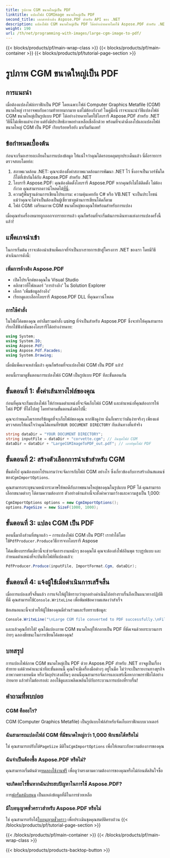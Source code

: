 ```yaml
---
title: รูปภาพ CGM ขนาดใหญ่เป็น PDF
linktitle: แปลงไฟล์ CGMImage ขนาดใหญ่เป็น PDF
second_title: เอกสารอ้างอิง Aspose.PDF สำหรับ API ของ .NET
description: แปลงไฟล์ CGM ขนาดใหญ่เป็น PDF ได้อย่างง่ายดายโดยใช้ Aspose.PDF สำหรับ .NET ปฏิบัติตามคำแนะนำง่ายๆ นี้เพื่อกระบวนการแปลงที่รวดเร็วและมีประสิทธิภาพ
weight: 190
url: /th/net/programming-with-images/large-cgm-image-to-pdf/
---
```


{{< blocks/products/pf/main-wrap-class >}}
{{< blocks/products/pf/main-container >}}
{{< blocks/products/pf/tutorial-page-section >}}

# รูปภาพ CGM ขนาดใหญ่เป็น PDF

## การแนะนำ

เมื่อต้องแปลงไฟล์กราฟิกเป็น PDF โดยเฉพาะไฟล์ Computer Graphics Metafile (CGM) ขนาดใหญ่ เราอาจพบกับความท้าทายมากมาย แต่ไม่ต้องกังวล! ในคู่มือนี้ เราจะแนะนำวิธีแปลงไฟล์ CGM ขนาดใหญ่เป็นรูปแบบ PDF ได้อย่างง่ายดายโดยใช้ไลบรารี Aspose.PDF สำหรับ .NET วิธีนี้ไม่เพียงแต่จะง่าย แต่ยังมีประสิทธิภาพอย่างเหลือเชื่ออีกด้วย พร้อมที่จะดำดิ่งลงไปและแปลงไฟล์ขนาดใหญ่ CGM เป็น PDF เรียบร้อยหรือยัง มาเริ่มกันเลย!

## ข้อกำหนดเบื้องต้น

ก่อนจะเริ่มลงรายละเอียดในการแปลงข้อมูล ให้แน่ใจว่าคุณได้ครอบคลุมทุกประเด็นแล้ว นี่คือรายการตรวจสอบโดยย่อ:

1. สภาพแวดล้อม .NET: คุณจะต้องตั้งค่าสภาพแวดล้อมการพัฒนา .NET ไว้ ซึ่งอาจเป็นเวอร์ชันใดก็ได้ที่เข้ากันได้กับ Aspose.PDF สำหรับ .NET
2. ไลบรารี Aspose.PDF: คุณต้องติดตั้งไลบรารี Aspose.PDF หากคุณยังไม่ได้ติดตั้ง ไม่ต้องกังวล คุณสามารถดาวน์โหลดได้[ที่นี่](https://releases.aspose.com/pdf/net/).
3. ความรู้พื้นฐานด้านการเขียนโปรแกรม: ความคุ้นเคยกับ C# หรือ VB.NET จะเป็นประโยชน์ แม้ว่าคุณจะไม่จำเป็นต้องเป็นผู้เชี่ยวชาญด้านการเขียนโค้ดก็ตาม
4. ไฟล์ CGM: เตรียมภาพ CGM ขนาดใหญ่ของคุณให้พร้อมสำหรับการแปลง

เมื่อคุณทำเครื่องหมายถูกออกจากรายการแล้ว คุณก็พร้อมที่จะเริ่มต้นการเดินทางแห่งการแปลงครั้งนี้แล้ว!

## แพ็คเกจนำเข้า

ในการเริ่มต้น เราจะต้องนำเข้าแพ็คเกจที่จำเป็นบางรายการเข้าสู่โครงการ .NET ของเรา โดยมีวิธีดำเนินการดังนี้:

### เพิ่มการอ้างอิง Aspose.PDF

- เปิดโปรเจ็กต์ของคุณใน Visual Studio
- คลิกขวาที่โฟลเดอร์ 'การอ้างอิง' ใน Solution Explorer
- เลือก 'เพิ่มข้อมูลอ้างอิง'
- เรียกดูและเลือกไลบรารี Aspose.PDF DLL ที่คุณดาวน์โหลด

### การใช้คำสั่ง

ในไฟล์โค้ดของคุณ อย่าลืมรวมคำสั่ง using ที่จำเป็นสำหรับ Aspose.PDF ซึ่งจะทำให้คุณสามารถเรียกใช้ฟังก์ชันของไลบรารีได้อย่างง่ายดาย:

```csharp
using System;
using System.IO;
using Aspose.Pdf;
using Aspose.Pdf.Facades;
using System.Drawing;
```

เมื่อมีแพ็คเกจเหล่านี้แล้ว คุณก็พร้อมที่จะแปลงไฟล์ CGM เป็น PDF แล้ว!

ตอนนี้เรามาดูขั้นตอนการแปลงไฟล์ CGM เป็นรูปแบบ PDF ทีละขั้นตอนกัน

## ขั้นตอนที่ 1: ตั้งค่าเส้นทางไฟล์ของคุณ

ก่อนที่คุณจะเริ่มแปลงไฟล์ ให้กำหนดตำแหน่งที่จะจัดเก็บไฟล์ CGM และตำแหน่งที่คุณต้องการให้ไฟล์ PDF ที่ได้ไปอยู่ โดยทำตามขั้นตอนดังต่อไปนี้:

 คุณจะกำหนดไดเรกทอรีข้อมูลที่จะเก็บไฟล์ของคุณ หากฟังดูง่าย นั่นก็เพราะว่ามันง่ายจริงๆ เพียงแต่ตรวจสอบให้แน่ใจว่าคุณได้แทนที่`YOUR DOCUMENT DIRECTORY` กับเส้นทางที่แท้จริง

```csharp
string dataDir = "YOUR DOCUMENT DIRECTORY";
string inputFile = dataDir + "corvette.cgm"; // อินพุตไฟล์ CGM
dataDir = dataDir + "LargeCGMImageToPDF_out.pdf"; // เอาท์พุตไฟล์ PDF
```

## ขั้นตอนที่ 2: สร้างตัวเลือกการนำเข้าสำหรับ CGM

 ขั้นต่อไป คุณต้องบอกโปรแกรมว่าจะจัดการกับไฟล์ CGM อย่างไร ซึ่งเกี่ยวข้องกับการสร้างอินสแตนซ์ของ`CgmImportOptions`.

คุณสามารถระบุขนาดหน้ากระดาษให้พอดีกับภาพขนาดใหญ่ของคุณในรูปแบบ PDF ได้ คุณสามารถเลือกขนาดต่างๆ ได้ตามความต้องการ ตัวอย่างด้านล่างนี้จะตั้งค่าความกว้างและความสูงเป็น 1,000:

```csharp
CgmImportOptions options = new CgmImportOptions();
options.PageSize = new SizeF(1000, 1000);
```

## ขั้นตอนที่ 3: แปลง CGM เป็น PDF

 ตอนนี้มาถึงส่วนที่สนุกแล้ว – การแปลงไฟล์ CGM เป็น PDF! เราทำได้โดยใช้`PdfProducer.Produce`วิธีการจากไลบรารี Aspose

โค้ดเพียงบรรทัดเดียวนี้จะช่วยจัดการงานหนักๆ ของคุณได้ คุณจะต้องส่งไฟล์อินพุต ระบุรูปแบบ และกำหนดตำแหน่งที่จะบันทึกไฟล์ที่แปลงแล้ว:

```csharp
PdfProducer.Produce(inputFile, ImportFormat.Cgm, dataDir);
```

## ขั้นตอนที่ 4: แจ้งผู้ใช้เมื่อดำเนินการเสร็จสิ้น

 เมื่อการแปลงเสร็จสิ้นแล้ว การแจ้งให้ผู้ใช้ทราบว่าทุกอย่างดำเนินไปอย่างราบรื่นถือเป็นแนวทางปฏิบัติที่ดี คุณสามารถใช้`Console.WriteLine` เพื่อพิมพ์ข้อความแสดงว่าสำเร็จ

ข้อเสนอแนะนี้จะช่วยให้ผู้ใช้ของคุณมีส่วนร่วมและรับทราบข้อมูล:

```csharp
Console.WriteLine("\nLarge CGM file converted to PDF successfully.\nFile saved at " + dataDir);
```

และแล้วคุณก็ทำได้! คุณได้แปลงภาพ CGM ขนาดใหญ่ให้กลายเป็น PDF ที่ชัดเจนด้วยกระบวนการง่ายๆ ฉลองชัยชนะในการเขียนโค้ดของคุณ!

## บทสรุป

การแปลงไฟล์ภาพ CGM ขนาดใหญ่เป็น PDF ด้วย Aspose.PDF สำหรับ .NET อาจดูเป็นเรื่องท้าทาย แต่ด้วยคำแนะนำทีละขั้นตอนนี้ คุณก็จะมีเครื่องมือต่างๆ อยู่ในมือ ไม่ว่าจะเป็นรายงานทางธุรกิจ ภาพวาดทางเทคนิค หรือวัตถุประสงค์อื่นๆ ตอนนี้คุณสามารถจัดการและแชร์เนื้อหาภาพกราฟิกได้อย่างง่ายดาย แล้วทำไมต้องรอล่ะ ลองใช้ดูและเพลิดเพลินไปกับกระบวนการแปลงที่ราบรื่น!

## คำถามที่พบบ่อย

### CGM คืออะไร?
CGM (Computer Graphics Metafile) เป็นรูปแบบไฟล์สำหรับจัดเก็บกราฟิกแบบเวกเตอร์

### ฉันสามารถแปลงไฟล์ CGM ที่มีขนาดใหญ่กว่า 1,000 พิกเซลได้หรือไม่
 ใช่ คุณสามารถปรับได้`PageSize` มิติใน`CgmImportOptions` เพื่อให้เหมาะกับความต้องการของคุณ

### ฉันจำเป็นต้องซื้อ Aspose.PDF หรือไม่?
 คุณสามารถเริ่มต้นด้วย[ทดลองใช้งานฟรี](https://releases.aspose.com/) เพื่อดูว่าตรงตามความต้องการของคุณหรือไม่ก่อนตัดสินใจซื้อ

### จะเกิดอะไรขึ้นหากฉันประสบปัญหาในการใช้ Aspose.PDF?
 การ[ฟอรั่มสนับสนุน](https://forum.aspose.com/c/pdf/10) เป็นแหล่งข้อมูลที่ดีในการช่วยเหลือ

### มีใบอนุญาตชั่วคราวสำหรับ Aspose.PDF หรือไม่
 ใช่ คุณสามารถรับได้[ใบอนุญาตชั่วคราว](https://purchase.aspose.com/temporary-license/) เพื่อประเมินชุดคุณสมบัติครบถ้วน
{{< /blocks/products/pf/tutorial-page-section >}}

{{< /blocks/products/pf/main-container >}}
{{< /blocks/products/pf/main-wrap-class >}}

{{< blocks/products/products-backtop-button >}}
